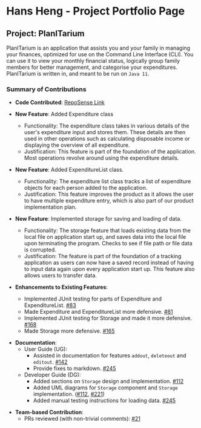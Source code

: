 # Hans Heng - Project Portfolio Page

## Project: PlanITarium

PlanITarium is an application that assists you and your family in managing your finances, optimized for use on the
Command Line Interface (CLI). You can use it to view your monthly financial status, logically group family members for
better management, and categorise your expenditures. PlanITarium is written in, and meant to be run on `Java 11`.

### Summary of Contributions

* **Code
  Contributed**: [RepoSense Link](https://nus-cs2113-ay2122s2.github.io/tp-dashboard/?search=hanshenggit&breakdown=true&sort=groupTitle&sortWithin=title&since=2022-02-18&timeframe=commit&mergegroup=&groupSelect=groupByRepos&checkedFileTypes=docs~functional-code~test-code~other&tabOpen=true&tabType=authorship&tabAuthor=HansHengGit&tabRepo=AY2122S2-CS2113T-T10-2%2Ftp%5Bmaster%5D&authorshipIsMergeGroup=false&authorshipFileTypes=docs~functional-code~test-code&authorshipIsBinaryFileTypeChecked=false)

<p></p>

* **New Feature**: Added Expenditure class
  * Functionality: The expenditure class takes in various details of the user's expenditure input and stores them.
    These details are then used in other operations such as calculating disposable income or displaying the overview
    of all expenditure.
  * Justification: This feature is part of the foundation of the application. Most operations revolve around using
    the expenditure details.

* **New Feature**: Added ExpenditureList class.
  * Functionality: The expenditure list class tracks a list of expenditure objects for each person added to the
    application.
  * Justification: This feature improves the product as it allows the user to have multiple expenditure entry,
    which is also part of our product implementation plan.

* **New Feature**: Implemented storage for saving and loading of data.
  * Functionality: The storage feature that loads existing data from the local file on application start up, 
    and saves data into the local file upon terminating the program. Checks to see if file path or file data is
    corrupted.
  * Justification: The feature is part of the foundation of a tracking application as users can now have a saved 
    record instead of having to input data again upon every application start up. This feature also allows users
    to transfer data.

* **Enhancements to Existing Features**:
    * Implemented JUnit testing for parts of Expenditure and ExpenditureList. [#83](https://github.com/AY2122S2-CS2113T-T10-2/tp/pull/83/files)
    * Made Expenditure and ExpenditureList more defensive. [#81](https://github.com/AY2122S2-CS2113T-T10-2/tp/pull/81/files)
    * Implemented JUnit testing for Storage and made it more defensive. [#168](https://github.com/AY2122S2-CS2113T-T10-2/tp/pull/168/files)
    * Made Storage more defensive. [#165](https://github.com/AY2122S2-CS2113T-T10-2/tp/pull/165/files)

<p></p>

* **Documentation**:
    * User Guide (UG):
        * Assisted in documentation for features `addout`, `deleteout` and `editout`. [#142](https://github.com/AY2122S2-CS2113T-T10-2/tp/pull/142/files)
        * Provide fixes to markdown. [#245](https://github.com/AY2122S2-CS2113T-T10-2/tp/pull/245/files)
    * Developer Guide (DG):
        * Added sections on `Storage` design and implementation. [#112](https://github.com/AY2122S2-CS2113T-T10-2/tp/pull/112)
        * Added UML diagrams for `Storage` component and `Storage` implementation. ([#112](https://github.com/AY2122S2-CS2113T-T10-2/tp/pull/112/files),
          [#221](https://github.com/AY2122S2-CS2113T-T10-2/tp/pull/221))
        * Added manual testing instructions for loading data. [#245](https://github.com/AY2122S2-CS2113T-T10-2/tp/pull/245/files)

<p></p>

* **Team-based Contribution**:
  * PRs reviewed (with non-trivial comments): [#21](https://github.com/AY2122S2-CS2113T-T10-2/tp/pull/21/files)
  